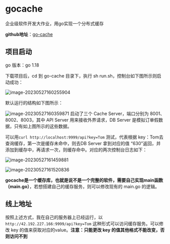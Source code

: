 # gocache

企业级软件开发大作业，用go实现一个分布式缓存

**github地址**：[go-cache](https://github.com/zkyoma/go-cache)

## 项目启动

go 版本：go 1.18

下载项目后，cd 到 go-cache 目录下，执行 sh run.sh，控制台如下图所示则启动成功：

![image-20230527160255904](C:\Users\zhang\AppData\Roaming\Typora\typora-user-images\image-20230527160255904.png)

默认运行的结构如下图所示：

![image-20230527160359871](C:\Users\zhang\AppData\Roaming\Typora\typora-user-images\image-20230527160359871.png)
启动了三个 Cache Server，端口分别为 8001、8002、8003，其中 API Server 用来接收外界请求，DB Server 是模拟订单假数据，只有如上图所示的这些数据。

可以用`curl http://localhost:9999/api?key=Tom` 测试，代表根据 key：Tom去查询缓存，第一次是缓存未命中，则去DB Server 拿到对应的值 “630”返回，并添加到缓存中，再请求一次，则缓存命中。对应的两次控制台日志如下：

![image-20230527161459881](C:\Users\zhang\AppData\Roaming\Typora\typora-user-images\image-20230527161459881.png)

![image-20230527161520836](C:\Users\zhang\AppData\Roaming\Typora\typora-user-images\image-20230527161520836.png)

**gocache是一个缓存库，也就是说不是一个完整的软件，需要自己实现main函数（main.go）**，若想搭建自己的缓存服务，则可以修改现有的 main.go 的逻辑。

## 线上地址

按照上述方式，我在自己的服务器上已经运行，以`http://42.192.227.166:9999/api?key=Tom` 这种形式可以访问缓存服务。可以修改 key 的值来获取对应的value。**注意：只能更改 key 的值其他格式不能改变，否则访问不到**